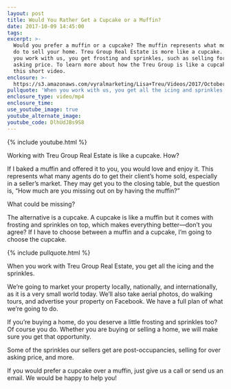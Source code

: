 ```yaml
---
layout: post
title: Would You Rather Get a Cupcake or a Muffin?
date: 2017-10-09 14:45:00
tags:
excerpt: >-
  Would you prefer a muffin or a cupcake? The muffin represents what most agents
  do to sell your home. Treu Group Real Estate is more like a cupcake. How? When
  you work with us, you get frosting and sprinkles, such as selling for over
  asking price. To learn more about how the Treu Group is like a cupcake, watch
  this short video.
enclosure: >-
  https://s3.amazonaws.com/vyralmarketing/Lisa+Treu/Videos/2017/October/How+is+the+Treu+Group+like+a+Cupcake%253F+%257C+Palm+Beach+Real+Estate.mp4
pullquote: 'When you work with us, you get all the icing and sprinkles.'
enclosure_type: video/mp4
enclosure_time:
use_youtube_image: true
youtube_alternate_image:
youtube_code: DlhUdJBs9S8
---
```



{% include youtube.html %}

Working with Treu Group Real Estate is like a cupcake. How?

If I baked a muffin and offered it to you, you would love and enjoy it. This represents what many agents do to get their client’s home sold, especially in a seller’s market. They may get you to the closing table, but the question is, “How much are you missing out on by having the muffin?”

What could be missing?

The alternative is a cupcake. A cupcake is like a muffin but it comes with frosting and sprinkles on top, which makes everything better—don’t you agree? If I have to choose between a muffin and a cupcake, I’m going to choose the cupcake.

{% include pullquote.html %}

When you work with Treu Group Real Estate, you get all the icing and the sprinkles.

We’re going to market your property locally, nationally, and internationally, as it is a very small world today. We’ll also take aerial photos, do walking tours, and advertise your property on Facebook. We have a full plan of what we’re going to do.

If you’re buying a home, do you deserve a little frosting and sprinkles too? Of course you do. Whether you are buying or selling a home, we will make sure you get that opportunity.

Some of the sprinkles our sellers get are post-occupancies, selling for over asking price, and more.

If you would prefer a cupcake over a muffin, just give us a call or send us an email. We would be happy to help you!